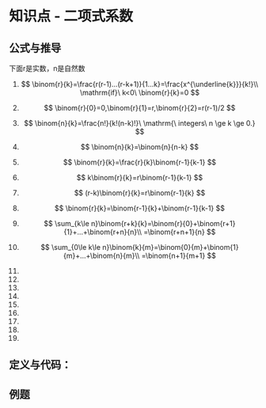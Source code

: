 # 知识点 - 二项式系数



## 公式与推导

下面r是实数，n是自然数

1. $$
   \binom{r}{k}=\frac{r(r-1)...(r-k+1)}{1...k}=\frac{x^{\underline{k}}}{k!}\\
   \mathrm{if}\ k<0\ \binom{r}{k}=0
   $$

   

2. $$
   \binom{r}{0}=0,\binom{r}{1}=r,\binom{r}{2}=r(r-1)/2
   $$

   

3. $$
   \binom{n}{k}=\frac{n!}{k!(n-k)!}\ \mathrm{\ integers\  n \ge k \ge 0.}
   $$

   

4. $$
   \binom{n}{k}=\binom{n}{n-k}
   $$

   

5. $$
   \binom{r}{k}=\frac{r}{k}\binom{r-1}{k-1}
   $$

   

6. $$
   k\binom{r}{k}=r\binom{r-1}{k-1}
   $$

   

7. $$
   (r-k)\binom{r}{k}=r\binom{r-1}{k}
   $$

   

8. $$
   \binom{r}{k}=\binom{r-1}{k}+\binom{r-1}{k-1}
   $$

   

9. $$
   \sum_{k\le n}\binom{r+k}{k}=\binom{r}{0}+\binom{r+1}{1}+...+\binom{r+n}{n}\\
   =\binom{r+n+1}{n}
   $$

   

10. $$
    \sum_{0\le k\le n}\binom{k}{m}=\binom{0}{m}+\binom{1}{m}+...+\binom{n}{m}\\
    =\binom{n+1}{m+1}
    $$

    

11. 

12. 

13. 

14. 

15. 

16. 

17. 

18. 

19. 

    



## 定义与代码：



## 例题





